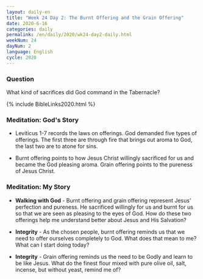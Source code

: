 ```yaml
---
layout: daily-en
title: "Week 24 Day 2: The Burnt Offering and the Grain Offering"
date: 2020-6-16
categories: daily
permalink: /en/daily/2020/wk24-day2-daily.html
weekNum: 24
dayNum: 2
language: English
cycle: 2020
---
```


### Question     
What kind of sacrifices did God command in the Tabernacle?

{% include BibleLinks2020.html %} 

### Meditation: God's Story   
+ Leviticus 1-7 records the laws on offerings. God demanded five types of offerings. The first three are through fire that brings out aroma to God, the last two are to atone for sins. 

+ Burnt offering points to how Jesus Christ willingly sacrificed for us and became the God pleasing aroma. Grain offering points to the pureness of Jesus Christ. 

### Meditation: My Story   
+ **Walking with God** - Burnt offering and grain offering represent Jesus' perfection and pureness. He sacrificed willingly for us and burnt for us so that we are seen as pleasing to the eyes of God. How do these two offerings help me understand better about Jesus and His Salvation? 

+ **Integrity** - As the chosen people, burnt offering reminds us that we need to offer ourselves completely to God. What does that mean to me? What can I start doing today? 

+ **Integrity** - Grain offering reminds us the need to be Godly and learn to be like Jesus. What do the finest flour mixed with pure olive oil, salt, incense, but without yeast, remind me of? 
